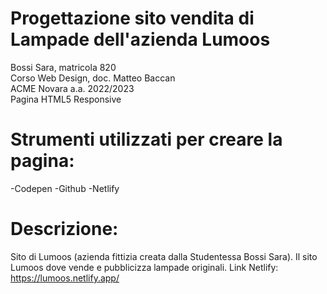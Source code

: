 # Progettazione sito vendita di Lampade dell'azienda Lumoos
Bossi Sara, matricola 820
<br />Corso Web Design, doc. Matteo Baccan 
<br />ACME Novara a.a. 2022/2023
<br />Pagina HTML5 Responsive

# Strumenti utilizzati per creare la pagina:

  -Codepen
  -Github
  -Netlify



# Descrizione:
Sito di Lumoos (azienda fittizia creata dalla Studentessa Bossi Sara).
Il sito Lumoos dove vende e pubblicizza lampade originali.
Link Netlify: https://lumoos.netlify.app/
